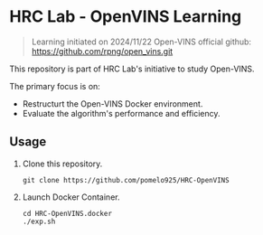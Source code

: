 # HRC Lab - OpenVINS Learning

> Learning initiated on 2024/11/22
> Open-VINS official github: https://github.com/rpng/open_vins.git

This repository is part of HRC Lab's initiative to study Open-VINS.

The primary focus is on:

* Restructurt the Open-VINS Docker environment.
* Evaluate the algorithm's performance and efficiency.

## Usage 

1. Clone this repository.
    ```=
    git clone https://github.com/pomelo925/HRC-OpenVINS
    ```

2. Launch Docker Container.
    ```=
    cd HRC-OpenVINS.docker
    ./exp.sh
    ```
